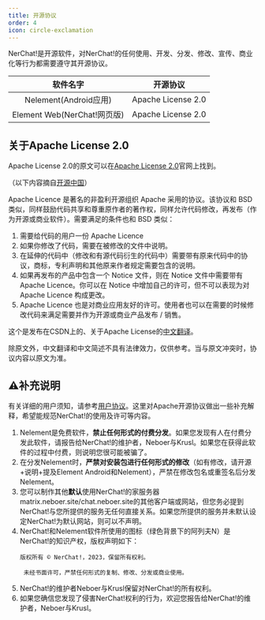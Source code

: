 ```yaml
---
title: 开源协议
order: 4
icon: circle-exclamation
---
```


NerChat!是开源软件，对NerChat!的任何使用、开发、分发、修改、宣传、商业化等行为都需要遵守其开源协议。

| 软件名字|开源协议 |
| :----:            | :--------: |
|Nelement(Android应用)|Apache License 2.0|
|Element Web(NerChat!网页版)|Apache License 2.0|

## 关于Apache License 2.0

Apache License 2.0的原文可以在[Apache License 2.0](https://www.apache.org/licenses/LICENSE-2.0)官网上找到。

（以下内容摘自[开源中国](https://www.oschina.net/question/12_2828)）

Apache Licence 是著名的非盈利开源组织 Apache 采用的协议。该协议和 BSD 类似，同样鼓励代码共享和尊重原作者的著作权，同样允许代码修改，再发布（作为开源或商业软件）。需要满足的条件也和 BSD 类似：

1. 需要给代码的用户一份 Apache Licence
2. 如果你修改了代码，需要在被修改的文件中说明。
3. 在延伸的代码中（修改和有源代码衍生的代码中）需要带有原来代码中的协议，商标，专利声明和其他原来作者规定需要包含的说明。
4. 如果再发布的产品中包含一个 Notice 文件，则在 Notice 文件中需要带有 Apache Licence。你可以在 Notice 中增加自己的许可，但不可以表现为对 Apache Licence 构成更改。
5. Apache Licence 也是对商业应用友好的许可。使用者也可以在需要的时候修改代码来满足需要并作为开源或商业产品发布 / 销售。

这个是发布在CSDN上的、关于Apache License的[中文翻译](https://blog.csdn.net/liumiaocn/article/details/107360719)。

除原文外，中文翻译和中文简述不具有法律效力，仅供参考。当与原文冲突时，协议内容以原文为准。

## ⚠️补充说明

有关详细的用户须知，请参考[用户协议](./terms_of_usage.md)。这里对Apache开源协议做出一些补充解释，希望能规范NerChat!的使用及许可等内容。

1. Nelement是免费软件，**禁止任何形式的付费分发**。如果您发现有人在付费分发此软件，请报告给NerChat!的维护者，Neboer与Krusl。如果您在获得此软件的过程中付费，则说明您很可能被骗了。
2. 在分发Nelement时，**严禁对安装包进行任何形式的修改**（如有修改，请开源+说明+提及Element Android和Nelement），严禁在修改包名或重签名后分发Nelement。
3. 您可以制作其他**默认**使用NerChat!的家服务器matrix.neboer.site/chat.neboer.site的其他客户端或网站，但您务必提到NerChat!与您所提供的服务无任何直接关系。如果您所提供的服务并未默认设定NerChat!为默认网站，则可以不声明。
4. NerChat!和Nelement软件所使用的图标（绿色背景下的阿列夫N）是NerChat!的知识产权，版权声明如下：
    ```
    版权所有 © NerChat!，2023，保留所有权利。

     未经书面许可，严禁任何形式的复制、修改、分发或商业使用。
    ```
5. NerChat!的维护者Neboer与Krusl保留对NerChat!的所有权利。
6. 如果您确信您发现了侵害NerChat!权利的行为，欢迎您报告给NerChat!的维护者，Neboer与Krusl。